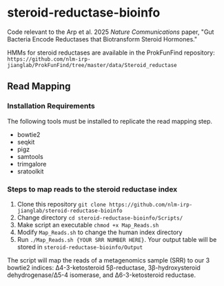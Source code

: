 # steroid-reductase-bioinfo
Code relevant to the Arp et al. 2025 _Nature Communications_ paper, "Gut Bacteria Encode Reductases that Biotransform Steroid Hormones."

HMMs for steroid reductases are available in the ProkFunFind repository: ```https://github.com/nlm-irp-jianglab/ProkFunFind/tree/master/data/Steroid_reductase```

## Read Mapping
### Installation Requirements
The following tools must be installed to replicate the read mapping step.
+ bowtie2
+ seqkit
+ pigz
+ samtools
+ trimgalore
+ sratoolkit

### Steps to map reads to the steroid reductase index

1. Clone this repository ```git clone https://github.com/nlm-irp-jianglab/steroid-reductase-bioinfo```
2. Change directory ```cd steroid-reductase-bioinfo/Scripts/```
3. Make script an executable ```chmod +x Map_Reads.sh```
4. Modify ```Map_Reads.sh``` to change the human index directory
5. Run ```./Map_Reads.sh {YOUR SRR NUMBER HERE}```. Your output table will be stored in ```steroid-reductase-bioinfo/Output```

The script will map the reads of a metagenomics sample (SRR) to our 3 bowtie2 indices: Δ4-3-ketosteroid 5β-reductase, 3β-hydroxysteroid dehydrogenase/Δ5-4 isomerase, and Δ6-3-ketosteroid reductase.